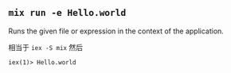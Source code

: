 ##  `mix run -e Hello.world`

Runs the given file or expression in the context of the application.

相当于  `iex -S mix` 然后 

    iex(1)> Hello.world

